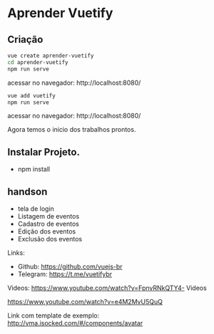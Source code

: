 # Aprender Vuetify

## Criação
``` sh
vue create aprender-vuetify 
cd aprender-vuetify      
npm run serve 
```
acessar no navegador: http://localhost:8080/
``` sh
vue add vuetify 
npm run serve
```
acessar no navegador: http://localhost:8080/

Agora temos o inicio dos trabalhos prontos.


## Instalar Projeto.
- npm install




## handson
- tela de login
- Listagem de eventos
- Cadastro de eventos
- Edição dos eventos
- Exclusão dos eventos

Links:

- Github: https://github.com/vuejs-br
- Telegram: https://t.me/vuetifybr

Videos: 
https://www.youtube.com/watch?v=FpnvRNkQTY4- Videos

https://www.youtube.com/watch?v=e4M2MvU5QuQ


Link com template de exemplo:
http://vma.isocked.com/#/components/avatar
